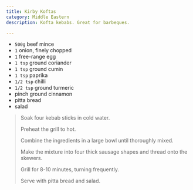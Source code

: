 ```yaml
---
title: Kirby Koftas 
category: Middle Eastern
description: Kofta kebabs. Great for barbeques.

--- 
```

* `500g` beef mince
* `1` onion, finely chopped
* `1` free-range egg
* `1 tsp` ground coriander
* `1 tsp` ground cumin
* `1 tsp` paprika
* `1/2 tsp` chilli
* `1/2 tsp` ground turmeric
* pinch ground cinnamon
* pitta bread
* salad
 
>
> Soak four kebab sticks in cold water.
>
> Preheat the grill to hot.
>
> Combine the ingredients in a large bowl until thoroughly mixed.
>
> Make the mixture into four thick sausage shapes and thread onto the skewers.
>
> Grill for 8-10 minutes, turning frequently.
>
> Serve with pitta bread and salad.

